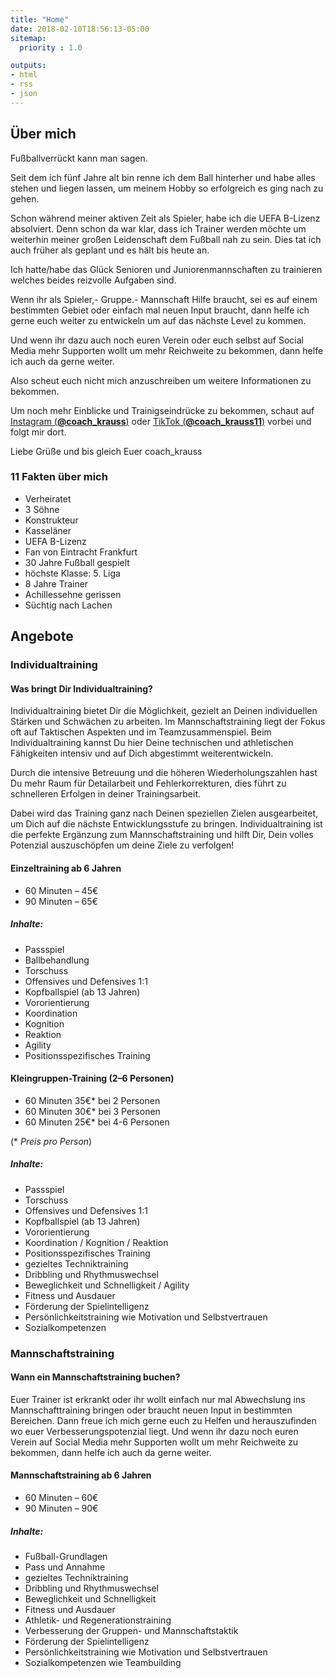 ```yaml
---
title: "Home"
date: 2018-02-10T18:56:13-05:00
sitemap:
  priority : 1.0

outputs:
- html
- rss
- json
---
```



## Über mich

Fußballverrückt kann man sagen.

Seit dem ich fünf Jahre alt bin renne ich dem Ball hinterher und habe alles stehen und liegen lassen, um meinem Hobby so erfolgreich es ging nach zu gehen.

Schon während meiner aktiven Zeit als Spieler, habe ich die UEFA B-Lizenz absolviert. Denn schon da war klar, dass ich Trainer werden möchte um weiterhin meiner großen Leidenschaft dem Fußball nah zu sein. Dies tat ich auch früher als geplant und es hält bis heute an.

Ich hatte/habe das Glück Senioren und Juniorenmannschaften zu trainieren welches beides reizvolle Aufgaben sind.

Wenn ihr als Spieler,- Gruppe.- Mannschaft Hilfe braucht, sei es auf einem bestimmten Gebiet oder einfach mal neuen Input braucht, dann helfe ich gerne euch weiter zu entwickeln um auf das nächste Level zu kommen.

Und wenn ihr dazu auch noch euren Verein oder euch selbst auf Social Media mehr Supporten wollt um mehr Reichweite zu bekommen, dann helfe ich auch da gerne weiter.

Also scheut euch nicht mich anzuschreiben um weitere Informationen zu bekommen.

Um noch mehr Einblicke und Trainigseindrücke zu bekommen, schaut auf [Instagram (**@coach_krauss**)](https://www.instagram.com/coach_krauss/) oder [TikTok (**@coach_krauss11**)](https://www.tiktok.com/@coach_krauss11) vorbei und folgt mir dort.

Liebe Grüße und bis gleich
Euer coach_krauss

### 11 Fakten über mich

- Verheiratet
- 3 Söhne
- Konstrukteur
- Kasseläner
- UEFA B-Lizenz
- Fan von Eintracht Frankfurt
- 30 Jahre Fußball gespielt
- höchste Klasse: 5. Liga
- 8 Jahre Trainer
- Achillessehne gerissen
- Süchtig nach Lachen

## Angebote

### Individualtraining

#### Was bringt Dir Individualtraining?

Individualtraining bietet Dir die Möglichkeit, gezielt an Deinen individuellen Stärken und Schwächen zu arbeiten. Im Mannschaftstraining liegt der Fokus oft auf Taktischen Aspekten und im Teamzusammenspiel. Beim Individualtraining kannst Du hier Deine technischen und athletischen Fähigkeiten intensiv und auf Dich abgestimmt weiterentwickeln.

Durch die intensive Betreuung und die höheren Wiederholungszahlen hast Du mehr Raum für Detailarbeit und Fehlerkorrekturen, dies führt zu schnelleren Erfolgen in deiner Trainingsarbeit.

Dabei wird das Training ganz nach Deinen speziellen Zielen ausgearbeitet, um Dich auf die nächste Entwicklungsstufe zu bringen. Individualtraining ist die perfekte Ergänzung zum Mannschaftstraining und hilft Dir, Dein volles Potenzial auszuschöpfen um deine Ziele zu verfolgen!

#### Einzeltraining ab 6 Jahren

- 60 Minuten – 45€
- 90 Minuten – 65€

##### Inhalte:
- Passspiel
- Ballbehandlung 
- Torschuss
- Offensives und Defensives 1:1
- Kopfballspiel (ab 13 Jahren)
- Vororientierung
- Koordination 
- Kognition
- Reaktion 
- Agility 
- Positionsspezifisches Training


#### Kleingruppen-Training (2–6 Personen)
- 60 Minuten 35€* bei 2 Personen
- 60 Minuten 30€* bei 3 Personen 
- 60 Minuten 25€* bei 4-6 Personen

(* *Preis pro Person*)

##### Inhalte:
- ​Passspiel
- Torschuss
- Offensives und Defensives 1:1
- Kopfballspiel (ab 13 Jahren)
- Vororientierung
- Koordination / Kognition / Reaktion
- Positionsspezifisches Training
- gezieltes Techniktraining
- Dribbling und Rhythmuswechsel
- Beweglichkeit und Schnelligkeit / Agility
- Fitness und Ausdauer 
- Förderung der Spielintelligenz
- Persönlichkeitstraining wie Motivation und Selbstvertrauen
- Sozialkompetenzen

### Mannschaftstraining

#### Wann ein Mannschaftstraining buchen?

Euer Trainer ist erkrankt oder ihr wollt einfach nur mal Abwechslung ins Mannschafttraining bringen oder braucht neuen Input in bestimmten Bereichen. Dann freue ich mich gerne euch zu Helfen und herauszufinden wo euer Verbesserungspotenzial liegt.
Und wenn ihr dazu noch euren Verein auf Social Media mehr Supporten wollt um mehr Reichweite zu bekommen, dann helfe ich auch da gerne weiter.

#### Mannschaftstraining ab 6 Jahren 
- 60 Minuten – 60€
- 90 Minuten – 90€

##### Inhalte:
- Fußball-Grundlagen 
- Pass und Annahme
- gezieltes Techniktraining
- Dribbling und Rhythmuswechsel
- Beweglichkeit und Schnelligkeit
- Fitness und Ausdauer 
- Athletik- und Regenerationstraining
- Verbesserung der Gruppen- und Mannschaftstaktik
- Förderung der Spielintelligenz
- Persönlichkeitstraining wie Motivation und Selbstvertrauen
- Sozialkompetenzen wie Teambuilding
